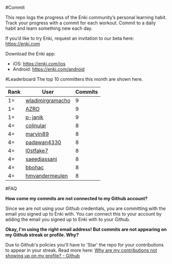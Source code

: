 #Commit

This repo logs the progress of the Enki community’s personal learning habit. Track your progress with a commit for each workout. Commit to a daily habit and learn something new each day.

If you’d like to try Enki, request an invitation to our beta here: https://enki.com

Download the Enki app: 
 - iOS: https://enki.com/ios
 - Android: https://enki.com/android

#Leaderboard
The top 10 committers this month are shown here.

| Rank | User | Commits |
|------|------|---------|
|1=|[wladimirgramacho](https://github.com/wladimirgramacho)|9|
|1=|[AZRO](https://github.com/AZRO)|9|
|1=|[p-janik](https://github.com/p-janik)|9|
|4=|[colinular](https://github.com/colinular)|8|
|4=|[marvin89](https://github.com/marvin89)|8|
|4=|[padawan4330](https://github.com/padawan4330)|8|
|4=|[l0stfake7](https://github.com/l0stfake7)|8|
|4=|[saeedjassani](https://github.com/saeedjassani)|8|
|4=|[bbohac](https://github.com/bbohac)|8|
|4=|[hmvandermeulen](https://github.com/hmvandermeulen)|8|

#FAQ

**How come my commits are not connected to my Github account?**

Since we are not using your Github credentials, you are committing with the email you signed up to Enki with. You can connect this to your account by adding the email you signed up to Enki with to your Github.

**Okay, I'm using the right email address! But commits are not appearing on my Github streak or profile. Why?**

Due to Github's policies you'll have to 'Star' the repo for your contributions to appear in your streak. Read more here: [Why are my contributions not showing up on my profile? - Github](https://help.github.com/articles/why-are-my-contributions-not-showing-up-on-my-profile/)
